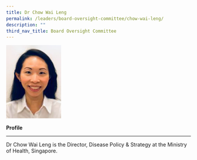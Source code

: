 ```yaml
---
title: Dr Chow Wai Leng
permalink: /leaders/board-oversight-committee/chow-wai-leng/
description: ""
third_nav_title: Board Oversight Committee
---
```

<img style="width:150px" src="/images/Leaders/chow wai leng.png">

**Profile**&nbsp;

* * *
Dr Chow Wai Leng is the Director, Disease Policy &amp; Strategy at the Ministry of Health, Singapore.